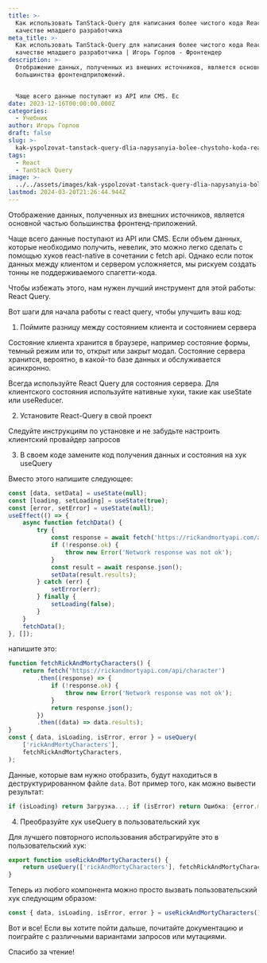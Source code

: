 ```yaml
---
title: >-
  Как использовать TanStack-Query для написания более чистого кода React в
  качестве младшего разработчика
meta_title: >-
  Как использовать TanStack-Query для написания более чистого кода React в
  качестве младшего разработчика | Игорь Горлов - Фронтeндер
description: >-
  Отображение данных, полученных из внешних источников, является основной частью
  большинства фронтендприложений.


  Чаще всего данные поступают из API или CMS. Ес
date: 2023-12-16T00:00:00.000Z
categories:
  - Учебник
author: Игорь Горлов
draft: false
slug: >-
  kak-yspolzovat-tanstack-query-dlia-napysanyia-bolee-chystoho-koda-react-v-kachestve-mladsheho-razrabotchyka
tags:
  - React
  - TanStack Query
image: >-
  ../../assets/images/kak-yspolzovat-tanstack-query-dlia-napysanyia-bolee-chystoho-koda-react-v-kachestve-mladsheho-razrabotchyka-Dec-16-2023.avif
lastmod: 2024-03-20T21:26:44.944Z
---
```


Отображение данных, полученных из внешних источников, является основной частью большинства фронтенд-приложений.

Чаще всего данные поступают из API или CMS. Если объем данных, которые необходимо получить, невелик, это можно легко сделать с помощью хуков react-native в сочетании с fetch api. Однако если поток данных между клиентом и сервером усложняется, мы рискуем создать тонны не поддерживаемого спагетти-кода.

Чтобы избежать этого, нам нужен лучший инструмент для этой работы: React Query.

Вот шаги для начала работы с react query, чтобы улучшить ваш код:

1. Поймите разницу между состоянием клиента и состоянием сервера

Состояние клиента хранится в браузере, например состояние формы, темный режим или то, открыт или закрыт модал. Состояние сервера хранится, вероятно, в какой-то базе данных и обслуживается асинхронно.

Всегда используйте React Query для состояния сервера. Для клиентского состояния используйте нативные хуки, такие как useState или useReducer.

2. Установите React-Query в свой проект

Следуйте инструкциям по установке и не забудьте настроить клиентский провайдер запросов

3. В своем коде замените код получения данных и состояния на хук useQuery

Вместо этого напишите следующее:

```js
const [data, setData] = useState(null);
const [loading, setLoading] = useState(true);
const [error, setError] = useState(null);
useEffect(() => {
	async function fetchData() {
		try {
			const response = await fetch('https://rickandmortyapi.com/api/character');
			if (!response.ok) {
				throw new Error('Network response was not ok');
			}
			const result = await response.json();
			setData(result.results);
		} catch (err) {
			setError(err);
		} finally {
			setLoading(false);
		}
	}
	fetchData();
}, []);
```

напишите это:

```js
function fetchRickAndMortyCharacters() {
	return fetch('https://rickandmortyapi.com/api/character')
		.then((response) => {
			if (!response.ok) {
				throw new Error('Network response was not ok');
			}
			return response.json();
		})
		.then((data) => data.results);
}
const { data, isLoading, isError, error } = useQuery(
	['rickAndMortyCharacters'],
	fetchRickAndMortyCharacters,
);
```

Данные, которые вам нужно отобразить, будут находиться в деструктурированном файле `data`. Вот пример того, как можно вывести результат:

```js
if (isLoading) return Загрузка...; if (isError) return Ошибка: {error.message}; if (!data) return Нет данных; return ( <ul> {data.map(character => ( <li key={character.id}>{character.name}</li> ))} </ul> );
```

4. Преобразуйте хук useQuery в пользовательский хук

Для лучшего повторного использования абстрагируйте это в пользовательский хук:

```js
export function useRickAndMortyCharacters() {
	return useQuery(['rickAndMortyCharacters'], fetchRickAndMortyCharacters);
}
```

Теперь из любого компонента можно просто вызвать пользовательский хук следующим образом:

```js
const { data, isLoading, isError, error } = useRickAndMortyCharacters();
```

Вот и все! Если вы хотите пойти дальше, почитайте документацию и поиграйте с различными вариантами запросов или мутациями.

Спасибо за чтение!
